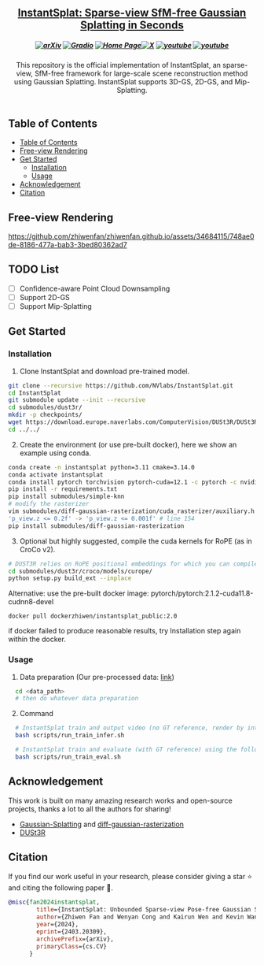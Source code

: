
<h2 align="center"> <a href="https://arxiv.org/abs/2403.20309">InstantSplat: Sparse-view SfM-free <a href="https://arxiv.org/abs/2403.20309"> Gaussian Splatting in Seconds </a>

<h5 align="center">

[![arXiv](https://img.shields.io/badge/Arxiv-2403.20309-b31b1b.svg?logo=arXiv)](https://arxiv.org/abs/2403.20309) [![Gradio](https://img.shields.io/badge/%F0%9F%A4%97%20Hugging%20Face-Spaces-blue)](https://huggingface.co/spaces/kairunwen/InstantSplat) 
[![Home Page](https://img.shields.io/badge/Project-Website-green.svg)](https://instantsplat.github.io/)[![X](https://img.shields.io/badge/-Twitter@Zhiwen%20Fan%20-black?logo=twitter&logoColor=1D9BF0)](https://x.com/WayneINR/status/1774625288434995219)  [![youtube](https://img.shields.io/badge/Demo_Video-E33122?logo=Youtube)](https://youtu.be/fxf_ypd7eD8) [![youtube](https://img.shields.io/badge/Tutorial_Video-E33122?logo=Youtube)](https://www.youtube.com/watch?v=JdfrG89iPOA&t=347s)
</h5>

<div align="center">
This repository is the official implementation of InstantSplat, an sparse-view, SfM-free framework for large-scale scene reconstruction method using Gaussian Splatting.
InstantSplat supports 3D-GS, 2D-GS, and Mip-Splatting.
</div>
<br>

## Table of Contents

- [Table of Contents](#table-of-contents)
- [Free-view Rendering](#free-view-rendering)
- [Get Started](#get-started)
  - [Installation](#installation)
  - [Usage](#usage)
- [Acknowledgement](#acknowledgement)
- [Citation](#citation)


## Free-view Rendering
https://github.com/zhiwenfan/zhiwenfan.github.io/assets/34684115/748ae0de-8186-477a-bab3-3bed80362ad7

## TODO List
- [ ] Confidence-aware Point Cloud Downsampling
- [ ] Support 2D-GS
- [ ] Support Mip-Splatting

## Get Started

### Installation
1. Clone InstantSplat and download pre-trained model.
```bash
git clone --recursive https://github.com/NVlabs/InstantSplat.git
cd InstantSplat
git submodule update --init --recursive
cd submodules/dust3r/
mkdir -p checkpoints/
wget https://download.europe.naverlabs.com/ComputerVision/DUSt3R/DUSt3R_ViTLarge_BaseDecoder_512_dpt.pth -P checkpoints/
cd ../../
```

2. Create the environment (or use pre-built docker), here we show an example using conda.
```bash
conda create -n instantsplat python=3.11 cmake=3.14.0
conda activate instantsplat
conda install pytorch torchvision pytorch-cuda=12.1 -c pytorch -c nvidia  # use the correct version of cuda for your system
pip install -r requirements.txt
pip install submodules/simple-knn
# modify the rasterizer
vim submodules/diff-gaussian-rasterization/cuda_rasterizer/auxiliary.h
'p_view.z <= 0.2f' -> 'p_view.z <= 0.001f' # line 154
pip install submodules/diff-gaussian-rasterization
```

3. Optional but highly suggested, compile the cuda kernels for RoPE (as in CroCo v2).
```bash
# DUST3R relies on RoPE positional embeddings for which you can compile some cuda kernels for faster runtime.
cd submodules/dust3r/croco/models/curope/
python setup.py build_ext --inplace
```

Alternative: use the pre-built docker image: pytorch/pytorch:2.1.2-cuda11.8-cudnn8-devel
```
docker pull dockerzhiwen/instantsplat_public:2.0
```
if docker failed to produce reasonable results, try Installation step again within the docker.

### Usage
1. Data preparation (Our pre-processed data: [link](https://drive.google.com/file/d/1Z17tIgufz7-eZ-W0md_jUlxq89CD1e5s/view))
```bash
  cd <data_path>
  # then do whatever data preparation
```

2. Command
```bash
  # InstantSplat train and output video (no GT reference, render by interpolation) using the following command.
  bash scripts/run_train_infer.sh

  # InstantSplat train and evaluate (with GT reference) using the following command.
  bash scripts/run_train_eval.sh
```

## Acknowledgement

This work is built on many amazing research works and open-source projects, thanks a lot to all the authors for sharing!

- [Gaussian-Splatting](https://github.com/graphdeco-inria/gaussian-splatting) and [diff-gaussian-rasterization](https://github.com/graphdeco-inria/diff-gaussian-rasterization)
- [DUSt3R](https://github.com/naver/dust3r)

## Citation
If you find our work useful in your research, please consider giving a star :star: and citing the following paper :pencil:.

```bibTeX
@misc{fan2024instantsplat,
        title={InstantSplat: Unbounded Sparse-view Pose-free Gaussian Splatting in 40 Seconds},
        author={Zhiwen Fan and Wenyan Cong and Kairun Wen and Kevin Wang and Jian Zhang and Xinghao Ding and Danfei Xu and Boris Ivanovic and Marco Pavone and Georgios Pavlakos and Zhangyang Wang and Yue Wang},
        year={2024},
        eprint={2403.20309},
        archivePrefix={arXiv},
        primaryClass={cs.CV}
      }
```
